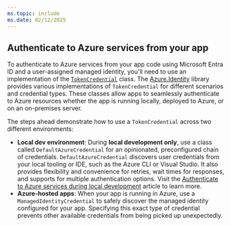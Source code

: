 ```yaml
---
ms.topic: include
ms.date: 02/12/2025
---
```


## Authenticate to Azure services from your app

To authenticate to Azure services from your app code using Microsoft Entra ID and a user-assigned managed identity, you'll need to use an implementation of the [`TokenCredential`](/dotnet/api/overview/azure/identity-readme?view=azure-dotnet#credentials) class. The [Azure.Identity](/dotnet/api/azure.identity) library provides various implementations of `TokenCredential` for different scenarios and credential types. These classes allow apps to seamlessly authenticate to Azure resources whether the app is running locally, deployed to Azure, or on an on-premises server.

The steps ahead demonstrate how to use a `TokenCredential` across two different environments:

- **Local dev environment**: During **local development only**, use a class called `DefaultAzureCredential` for an opinionated, preconfigured chain of credentials. `DefaultAzureCredential` discovers user credentials from your local tooling or IDE, such as the Azure CLI or Visual Studio. It also provides flexibility and convenience for retries, wait times for responses, and supports for multiple authentication options. Visit the [Authenticate to Azure services during local development](/dotnet/azure/sdk/authentication/local-development-dev-accounts) article to learn more.
- **Azure-hosted apps**: When your app is running in Azure, use a `ManagedIdentityCredential` to safely discover the managed identity configured for your app. Specifying this exact type of credential prevents other available credentials from being picked up unexpectedly.
